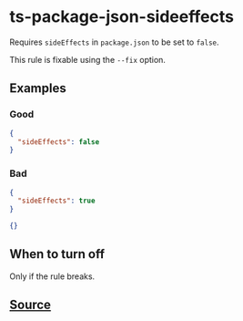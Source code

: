 # ts-package-json-sideeffects

Requires `sideEffects` in `package.json` to be set to `false`.

This rule is fixable using the `--fix` option.

## Examples

### Good

```json
{
  "sideEffects": false
}
```

### Bad

```json
{
  "sideEffects": true
}
```

```json
{}
```

## When to turn off

Only if the rule breaks.

## [Source](https://azure.github.io/azure-sdk/typescript_implementation.html#ts-package-json-sideeffects)

